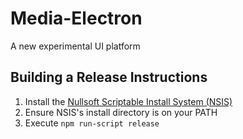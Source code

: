 # Media-Electron
A new experimental UI platform


## Building a Release Instructions
1. Install the [Nullsoft Scriptable Install System (NSIS)](http://nsis.sourceforge.net/Main_Page)
2. Ensure NSIS's install directory is on your PATH
3. Execute `npm run-script release`
